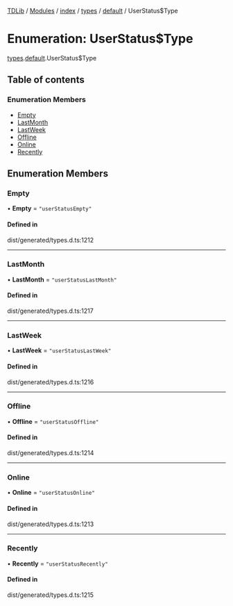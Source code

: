 [TDLib](../README.md) / [Modules](../modules.md) / [index](../modules/index.md) / [types](../modules/index.types.md) / [default](../modules/index.types.default.md) / UserStatus$Type

# Enumeration: UserStatus$Type

[types](../modules/index.types.md).[default](../modules/index.types.default.md).UserStatus$Type

## Table of contents

### Enumeration Members

- [Empty](index.types.default.UserStatus_Type.md#empty)
- [LastMonth](index.types.default.UserStatus_Type.md#lastmonth)
- [LastWeek](index.types.default.UserStatus_Type.md#lastweek)
- [Offline](index.types.default.UserStatus_Type.md#offline)
- [Online](index.types.default.UserStatus_Type.md#online)
- [Recently](index.types.default.UserStatus_Type.md#recently)

## Enumeration Members

### Empty

• **Empty** = ``"userStatusEmpty"``

#### Defined in

dist/generated/types.d.ts:1212

___

### LastMonth

• **LastMonth** = ``"userStatusLastMonth"``

#### Defined in

dist/generated/types.d.ts:1217

___

### LastWeek

• **LastWeek** = ``"userStatusLastWeek"``

#### Defined in

dist/generated/types.d.ts:1216

___

### Offline

• **Offline** = ``"userStatusOffline"``

#### Defined in

dist/generated/types.d.ts:1214

___

### Online

• **Online** = ``"userStatusOnline"``

#### Defined in

dist/generated/types.d.ts:1213

___

### Recently

• **Recently** = ``"userStatusRecently"``

#### Defined in

dist/generated/types.d.ts:1215
